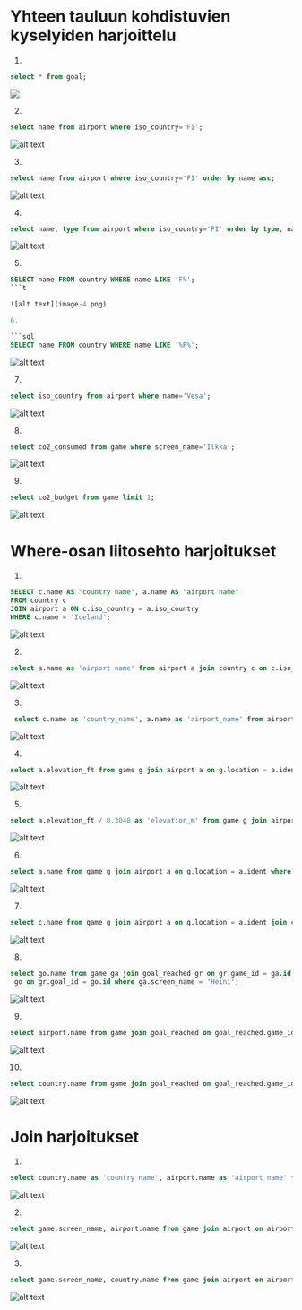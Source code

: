 # Yhteen tauluun kohdistuvien kyselyiden harjoittelu

1.

```sql
select * from goal;
```

![](image.png)

2.

```sql
select name from airport where iso_country='FI';
```

![alt text](image-1.png)

3.

```sql
select name from airport where iso_country='FI' order by name asc;
```

![alt text](image-2.png)

4.

```sql
select name, type from airport where iso_country='FI' order by type, name;
```

![alt text](image-3.png)

5.

````sql
SELECT name FROM country WHERE name LIKE 'F%';
```t

![alt text](image-4.png)

6.

```sql
SELECT name FROM country WHERE name LIKE '%F%';
````

![alt text](image-5.png)

7.

```sql
select iso_country from airport where name='Vesa';
```

![alt text](image-6.png)

8.

```sql
select co2_consumed from game where screen_name='Ilkka';
```

![alt text](image-7.png)

9.

```sql
select co2_budget from game limit 1;
```

![alt text](image-8.png)

# Where-osan liitosehto harjoitukset

1.

```sql
SELECT c.name AS "country name", a.name AS "airport name"
FROM country c
JOIN airport a ON c.iso_country = a.iso_country
WHERE c.name = 'Iceland';
```

![alt text](image-9.png)

2.

```sql
select a.name as 'airport name' from airport a join country c on c.iso_country = a.iso_country where c.name = 'France' and a.type = 'large_airport';
```

![alt text](image-10.png)

3.

```sql
 select c.name as 'country_name', a.name as 'airport_name' from airport a join country c on c.iso_country = a.iso_country where a.continent = 'AN';
```

![alt text](image-11.png)

4.

```sql
select a.elevation_ft from game g join airport a on g.location = a.ident where g.screen_name = 'Heini';
```

![alt text](image-12.png)

5.

```sql
select a.elevation_ft / 0.3048 as 'elevation_m' from game g join airport a on g.location = a.ident where g.screen_name = 'Heini';
```

![alt text](image-13.png)

6.

```sql
select a.name from game g join airport a on g.location = a.ident where g.screen_name = 'Ilkka';
```

![alt text](image-14.png)

7.

```sql
select c.name from game g join airport a on g.location = a.ident join country c on a.iso_country = c.iso_country where g.screen_name = 'Ilkka';
```

![alt text](image-15.png)

8.

```sql
select go.name from game ga join goal_reached gr on gr.game_id = ga.id join goal
 go on gr.goal_id = go.id where ga.screen_name = 'Heini';
```

![alt text](image-16.png)

9.

```sql
select airport.name from game join goal_reached on goal_reached.game_id = game.id join goal on goal_reached.goal_id = goal.id join airport on airport.ident = game.location where game.screen_name = 'Ilkka' AND goal.name = 'CLOUDS';
```

![alt text](image-17.png)

10.

```sql
select country.name from game join goal_reached on goal_reached.game_id = game.id join goal on goal_reached.goal_id = goal.id join airport on airport.ident = game.location join country on country.iso_country = airport.iso_country where game.screen_name = 'Ilkka' AND goal.name = 'CLOUDS';
```

![alt text](image-18.png)

# Join harjoitukset

1.

```sql
select country.name as 'country name', airport.name as 'airport name' from airport join country on airport.iso_country = country.iso_country where country.name = 'Finland' and airport.scheduled_service = 'yes';
```

![alt text](image-19.png)

2.

```sql
select game.screen_name, airport.name from game join airport on airport.ident = game.location;
```

![alt text](image-20.png)

3.

```sql
select game.screen_name, country.name from game join airport on airport.ident = game.location join country on country.iso_country = airport.iso_country;
```

![alt text](image-21.png)
